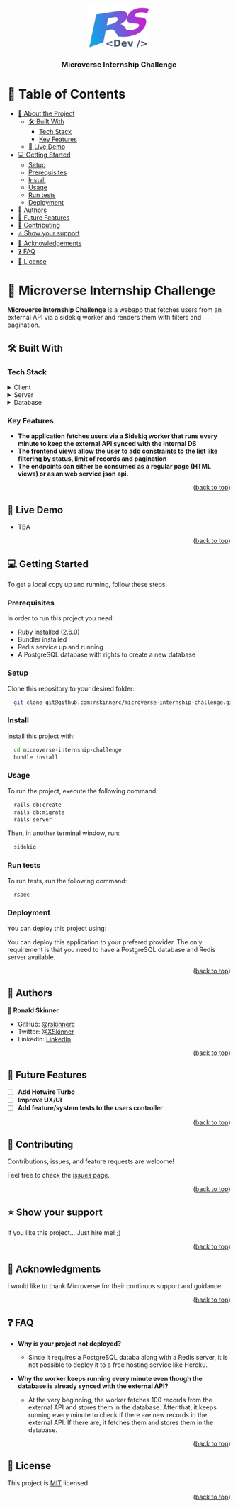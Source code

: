 <a name="readme-top"></a>

<div align="center">
  <!-- You are encouraged to replace this logo with your own! Otherwise you can also remove it. -->
  <img src="./public/RSLogo.png" alt="logo" width="140"  height="auto" />
  <br/>

  <h3><b>Microverse Internship Challenge</b></h3>

</div>

<!-- TABLE OF CONTENTS -->

# 📗 Table of Contents

- [📖 About the Project](#about-project)
  - [🛠 Built With](#built-with)
    - [Tech Stack](#tech-stack)
    - [Key Features](#key-features)
  - [🚀 Live Demo](#live-demo)
- [💻 Getting Started](#getting-started)
  - [Setup](#setup)
  - [Prerequisites](#prerequisites)
  - [Install](#install)
  - [Usage](#usage)
  - [Run tests](#run-tests)
  - [Deployment](#triangular_flag_on_post-deployment)
- [👥 Authors](#authors)
- [🔭 Future Features](#future-features)
- [🤝 Contributing](#contributing)
- [⭐️ Show your support](#support)
- [🙏 Acknowledgements](#acknowledgements)
- [❓ FAQ](#faq)
- [📝 License](#license)

<!-- PROJECT DESCRIPTION -->

# 📖 Microverse Internship Challenge <a name="about-project"></a>


**Microverse Internship Challenge** is a webapp that fetches users from an external API via a sidekiq worker and renders them with filters and pagination.

## 🛠 Built With <a name="built-with"></a>

### Tech Stack <a name="tech-stack"></a>


<details>
  <summary>Client</summary>
  <ul>
    <li>TailwindCSS</li>
  </ul>
</details>

<details>
  <summary>Server</summary>
  <ul>
    <li>Ruby on Rails</li>
    <li>Sidekiq</li>
    <li>Redis</li>
  </ul>
</details>

<details>
<summary>Database</summary>
  <ul>
    <li>PostgreSQL</li>
  </ul>
</details>

<!-- Features -->

### Key Features <a name="key-features"></a>


- **The application fetches users via a Sidekiq worker that runs every minute to keep the external API synced with the internal DB**
- **The frontend views allow the user to add constraints to the list like filtering by status, limit of records and pagination**
- **The endpoints can either be consumed as a regular page (HTML views) or as an web service json api.**

<p align="right">(<a href="#readme-top">back to top</a>)</p>

<!-- LIVE DEMO -->

## 🚀 Live Demo <a name="live-demo"></a>


- TBA

<p align="right">(<a href="#readme-top">back to top</a>)</p>

<!-- GETTING STARTED -->

## 💻 Getting Started <a name="getting-started"></a>


To get a local copy up and running, follow these steps.

### Prerequisites

In order to run this project you need:

- Ruby installed (2.6.0)
- Bundler installed
- Redis service up and running
- A PostgreSQL database with rights to create a new database

### Setup

Clone this repository to your desired folder:


```sh
  git clone git@github.com:rskinnerc/microverse-internship-challenge.git
```

### Install

Install this project with:


```sh
  cd microverse-internship-challenge
  bundle install
```


### Usage

To run the project, execute the following command:



```sh
  rails db:create
  rails db:migrate
  rails server
```

Then, in another terminal window, run:

```sh
  sidekiq
```


### Run tests

To run tests, run the following command:


```sh
  rspec
```

### Deployment

You can deploy this project using:

You can deploy this application to your prefered provider. The only requirement is that you need to have a PostgreSQL database and Redis server available.

<p align="right">(<a href="#readme-top">back to top</a>)</p>

<!-- AUTHORS -->

## 👥 Authors <a name="authors"></a>


👤 **Ronald Skinner**

- GitHub: [@rskinnerc](https://github.com/rskinnerc)
- Twitter: [@XSkinner](https://twitter.com/XSkinner)
- LinkedIn: [LinkedIn](https://linkedin.com/in/rskinnerc)

<p align="right">(<a href="#readme-top">back to top</a>)</p>

<!-- FUTURE FEATURES -->

## 🔭 Future Features <a name="future-features"></a>


- [ ] **Add Hotwire Turbo**
- [ ] **Improve UX/UI**
- [ ] **Add feature/system tests to the users controller**

<p align="right">(<a href="#readme-top">back to top</a>)</p>

<!-- CONTRIBUTING -->

## 🤝 Contributing <a name="contributing"></a>

Contributions, issues, and feature requests are welcome!

Feel free to check the [issues page](../../issues/).

<p align="right">(<a href="#readme-top">back to top</a>)</p>

<!-- SUPPORT -->

## ⭐️ Show your support <a name="support"></a>


If you like this project... Just hire me! ;)

<p align="right">(<a href="#readme-top">back to top</a>)</p>

<!-- ACKNOWLEDGEMENTS -->

## 🙏 Acknowledgments <a name="acknowledgements"></a>


I would like to thank Microverse for their continuos support and guidance.

<p align="right">(<a href="#readme-top">back to top</a>)</p>

<!-- FAQ (optional) -->

## ❓ FAQ <a name="faq"></a>


- **Why is your project not deployed?**

  - Since it requires a PostgreSQL databa along with a Redis server, it is not possible to deploy it to a free hosting service like Heroku.

- **Why the worker keeps running every minute even though the database is already synced with the external API?**

  - At the very beginning, the worker fetches 100 records from the external API and stores them in the database. After that, it keeps running every minute to check if there are new records in the external API. If there are, it fetches them and stores them in the database.

<p align="right">(<a href="#readme-top">back to top</a>)</p>

<!-- LICENSE -->

## 📝 License <a name="license"></a>

This project is [MIT](./MIT.md) licensed.


<p align="right">(<a href="#readme-top">back to top</a>)</p>